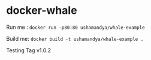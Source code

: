 # docker-whale

Run me : `docker run -p80:80 ushamandya/whale-example`

Build me: `docker build -t ushamandya/whale-example .`

Testing Tag v1.0.2
